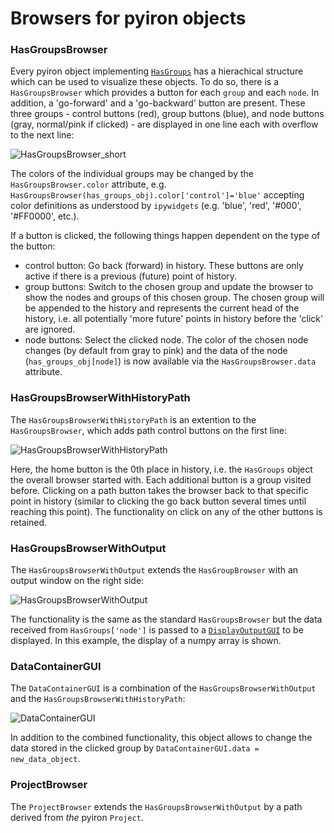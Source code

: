 # Browsers for pyiron objects

### HasGroupsBrowser

Every pyiron object implementing [`HasGroups`](https://github.com/pyiron/pyiron_base/blob/master/specs/has_groups.md) has a hierachical structure which can be used to 
visualize these objects. To do so, there is a `HasGroupsBrowser` which provides a button for each `group` and each `node`. 
In addition, a 'go-forward' and a 'go-backward' button are present. These three groups - control buttons (red), group buttons (blue), and node buttons (gray, normal/pink if clicked) - 
are displayed in one line each with overflow to the next line:

![HasGroupsBrowser_short](https://user-images.githubusercontent.com/70580458/142241674-f45a77ed-510b-4dd1-a15f-8cb524faf800.png)

The colors of the individual groups may be changed by the `HasGroupsBrowser.color` attribute, e.g. `HasGroupsBrowser(has_groups_obj).color['control']='blue'` 
accepting color definitions as understood by `ipywidgets` (e.g. 'blue', 'red', '#000', '#FF0000', etc.).

If a button is clicked, the following things happen dependent on the type of the button:
- control button: Go back (forward) in history. These buttons are only active if there is a previous (future) point of history.
- group buttons: Switch to the chosen group and update the browser to show the nodes and groups of this chosen group. 
The chosen group will be appended to the history and represents the current head of the history, i.e. all potentially 'more future' points in history before the 'click' are ignored.
- node buttons: Select the clicked node. The color of the chosen node changes (by default from gray to pink) and the data of the node (`has_groups_obj[node]`) is now
available via the `HasGroupsBrowser.data` attribute.

### HasGroupsBrowserWithHistoryPath

The `HasGroupsBrowserWithHistoryPath` is an extention to the `HasGroupsBrowser`, which adds path control buttons on the first line:

![HasGroupsBrowserWithHistoryPath](https://user-images.githubusercontent.com/70580458/143093862-0fb0616e-379b-470c-a5a6-da3af76786cc.png)

Here, the home button is the 0th place in history, i.e. the `HasGroups` object the overall browser started with. Each additional button is a group visited before. 
Clicking on a path button takes the browser back to that specific point in history (similar to clicking the go back button several times until reaching this point). 
The functionality on click on any of the other buttons is retained. 

### HasGroupsBrowserWithOutput

The `HasGroupsBrowserWithOutput` extends the `HasGroupBrowser` with an output window on the right side:

![HasGroupsBrowserWithOutput](https://user-images.githubusercontent.com/70580458/143096435-82b54d52-461a-4b91-977b-f301dd10c7a9.png)

The functionality is the same as the standard `HasGroupsBrowser` but the data received from `HasGroups['node']` is passed to a [`DisplayOutputGUI`](display_output_gui.md) to be displayed. In this example, the display of a numpy array is shown.

### DataContainerGUI

The `DataContainerGUI` is a combination of the `HasGroupsBrowserWithOutput` and the `HasGroupsBrowserWithHistoryPath`:

![DataContainerGUI](https://user-images.githubusercontent.com/70580458/143097849-ab13608d-84fd-48f7-b2bb-2433f9b03e6e.png)

In addition to the combined functionality, this object allows to change the data stored in the clicked group by `DataContainerGUI.data = new_data_object`.

### ProjectBrowser

The `ProjectBrowser` extends the `HasGroupsBrowserWithOutput` by a path derived from _the_ pyiron `Project`.
